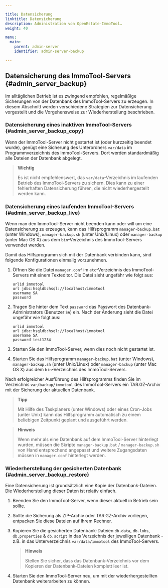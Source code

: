 ```yaml
---

title: Datensicherung
linktitle: Datensicherung
description: Administration von OpenEstate-ImmoTool…
weight: 40

menu:
  main:
    parent: admin-server
    identifier: admin-server-backup

---
```


## Datensicherung des ImmoTool-Servers {#admin_server_backup}

Im alltäglichen Betrieb ist es zwingend empfohlen, regelmäßige Sicherungen von der Datenbank des ImmoTool-Servers zu erzeugen. In diesem Abschnitt werden verschiedene Strategien zur Datensicherung vorgestellt und die Vorgehensweise zur Wiederherstellung beschrieben.


### Datensicherung eines inaktiven ImmoTool-Servers {#admin_server_backup_copy}

Wenn der ImmoTool-Server nicht gestartet ist (oder kurzzeitig beendet wurde), genügt eine Sicherung des Unterordners `var/data` im Programmverzeichnis des ImmoTool-Servers. Dort werden standardmäßig alle Dateien der Datenbank abgelegt.

> **Wichtig**
>
> Es ist nicht empfehlenswert, das `var/data`-Verzeichnis im laufenden Betrieb des ImmoTool-Servers zu sichern. Dies kann zu einer fehlerhaften Datensicherung führen, die nicht wiederhergestellt werden kann.


### Datensicherung eines laufenden ImmoTool-Servers {#admin_server_backup_live}

Wenn man den ImmoTool-Server nicht beenden kann oder will um eine Datensicherung zu erzeugen, kann das Hilfsprogramm `manager-backup.bat` (unter Windows), `manager-backup.sh` (unter Unix/Linux) oder `manager-backup` (unter Mac OS X) aus dem `bin`-Verzeichnis des ImmoTool-Servers verwendet werden.

Damit das Hilfsprogramm sich mit der Datenbank verbinden kann, sind folgende Konfigurationen einmalig vorzunehmen.

1.  Öffnen Sie die Datei `manager.conf` im `etc`-Verzeichnis des ImmoTool-Servers mit einem Texteditor. Die Datei sieht ungefähr wie folgt aus:
    ```
    urlid immotool
    url jdbc:hsqldb:hsql://localhost/immotool
    username SA
    password
    ```

2.  Tragen Sie hinter dem Text `password` das Passwort des Datenbank-Administrators (Benutzer `SA`) ein. Nach der Änderung sieht die Datei ungefähr wie folgt aus:
    ```
    urlid immotool
    url jdbc:hsqldb:hsql://localhost/immotool
    username SA
    password test1234
    ```

3.  Starten Sie den ImmoTool-Server, wenn dies noch nicht gestartet ist.

4.  Starten Sie das Hilfsprogramm `manager-backup.bat` (unter Windows), `manager-backup.sh` (unter Unix/Linux) oder `manager-backup` (unter Mac OS X) aus dem `bin`-Verzeichnis des ImmoTool-Servers.

Nach erfolgreicher Ausführung des Hilfsprogramms finden Sie im Verzeichnis `var/backup/immotool` des ImmoTool-Servers ein TAR.GZ-Archiv mit der Sicherung der aktuellen Datenbank.

> **Tipp**
>
> Mit Hilfe des Taskplaners (unter Windows) oder eines Cron-Jobs (unter Unix) kann das Hilfsprogramm automatisch zu einem beliebigen Zeitpunkt geplant und ausgeführt werden.

> **Hinweis**
>
> Wenn mehr als eine Datenbank auf dem ImmoTool-Server hinterlegt wurden, müssen die Skripte `manager-backup.bat` / `manager-backup.sh` von Hand entsprechend angepasst und weitere Zugangsdaten müssen in `manager.conf` hinterlegt werden.


### Wiederherstellung der gesicherten Datenbank {#admin_server_backup_restore}

Eine Datensicherung ist grundsätzlich eine Kopie der Datenbank-Dateien. Die Wiederherstellung dieser Daten ist relativ einfach.

1.  Beenden Sie den ImmoTool-Server, wenn dieser aktuell in Betrieb sein sollte.

2.  Sollte die Sicherung als ZIP-Archiv oder TAR.GZ-Archiv vorliegen, entpacken Sie diese Dateien auf Ihrem Rechner.

3.  Kopieren Sie die gesicherten Datenbank-Dateien `db.data`, `db.lobs`, `db.properties` & `db.script` in das Verzeichnis der jeweiligen Datenbank - z.B. in das Unterverzeichnis `var/data/immotool` des ImmoTool-Servers.

    > **Hinweis**
    >
    > Stellen Sie sicher, dass das Datenbank-Verzeichnis vor dem Kopieren der Datenbank-Dateien komplett leer ist.

4.  Starten Sie den ImmoTool-Server neu, um mit der wiederhergestellten Datenbank weiterarbeiten zu können.

